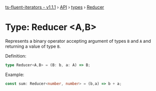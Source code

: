 [ts-fluent-iterators - v1.1.1](../../README.md) › [API](../index.md) › [types](../index.md#Types) › [Reducer](reducer.md)

# Type: Reducer <**A**,**B**>

Represents a binary operator accepting argument of types `B` and `A` and returning a
value of type  `B`.  
  
Definition:
```typescript
type Reducer<A,B> = (B: b, a: A) => B;
```

Example:
```typescript
const sum: Reducer<number, number> = (b,a) => b + a;
```

